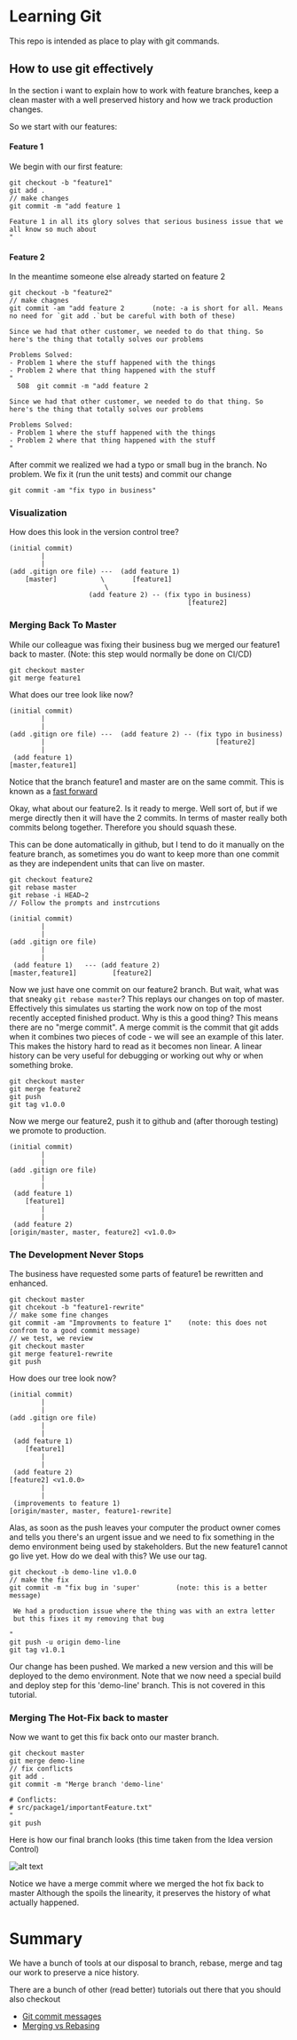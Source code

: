 # Learning Git


This repo is intended as place to play with git commands.


## How to use git effectively

In the section i want to explain how to work with feature branches, keep
a clean master with a well preserved history and how we track production
changes.

So we start with our features:
#### Feature 1
We begin with our first feature:
```
git checkout -b "feature1"
git add .
// make changes
git commit -m "add feature 1

Feature 1 in all its glory solves that serious business issue that we
all know so much about
"
```

#### Feature 2
In the meantime someone else already started on feature 2

```
git checkout -b "feature2"
// make chagnes
git commit -am "add feature 2       (note: -a is short for all. Means no need for `git add .`but be careful with both of these)

Since we had that other customer, we needed to do that thing. So here's the thing that totally solves our problems

Problems Solved:
- Problem 1 where the stuff happened with the things
- Problem 2 where that thing happened with the stuff
"
  508  git commit -m "add feature 2

Since we had that other customer, we needed to do that thing. So here's the thing that totally solves our problems

Problems Solved:
- Problem 1 where the stuff happened with the things
- Problem 2 where that thing happened with the stuff
"
```

After commit we realized we had a typo or small bug in the branch. No
problem. We fix it (run the unit tests) and commit our change

```
git commit -am "fix typo in business"
```

### Visualization

How does this look in the version control tree?

```
(initial commit)
        |
        |
(add .gitign ore file) ---  (add feature 1)
    [master]           \       [feature1]
                        \
                    (add feature 2) -- (fix typo in business)
                                             [feature2]
```


### Merging Back To Master
While our colleague was fixing their business bug we merged our feature1
back to master. (Note: this step would normally be done on CI/CD)

```
git checkout master
git merge feature1
```

What does our tree look like now?


```
(initial commit)
        |
        |
(add .gitign ore file) ---  (add feature 2) -- (fix typo in business)
        |                                           [feature2]
        |
 (add feature 1)
[master,feature1]
```

Notice that the branch feature1 and master are on the same commit. This
is known as a [fast forward](https://ariya.io/2013/09/fast-forward-git-merge)

Okay, what about our feature2. Is it ready to merge. Well sort of, but
if we merge directly then it will have the 2 commits. In terms of master
really both commits belong together. Therefore you should squash these.

This can be done automatically in github, but I tend to do it manually
on the feature branch, as sometimes you do want to keep more than one
commit as they are independent units that can live on master.

```
git checkout feature2
git rebase master
git rebase -i HEAD~2
// Follow the prompts and instrcutions
```

```
(initial commit)
        |
        |
(add .gitign ore file)
        |
        |
 (add feature 1)   --- (add feature 2)
[master,feature1]         [feature2]
```

Now we just have one commit on our feature2 branch. But wait, what was
that sneaky `git rebase master`? This replays our changes on
top of master. Effectively this simulates us starting the work now on
top of the most recently accepted finished product.
Why is this a good thing?  This means there are no "merge
commit". A merge commit is the commit that git adds when it combines two
pieces of code - we will see an example of this later. This makes the
history hard to read as it becomes non linear. A linear history can be
very useful for debugging or working out why or when something broke.

```
git checkout master
git merge feature2
git push
git tag v1.0.0
```

Now we merge our feature2, push it to github and (after thorough
testing) we promote to production.

```
(initial commit)
        |
        |
(add .gitign ore file)
        |
        |
 (add feature 1)
    [feature1]
        |
        |
 (add feature 2)
[origin/master, master, feature2] <v1.0.0>
```

### The Development Never Stops

The business have requested some parts of feature1 be rewritten and
enhanced.

```
git checkout master
git chcekout -b "feature1-rewrite"
// make some fine changes
git commit -am "Improvments to feature 1"    (note: this does not confrom to a good commit message)
// we test, we review
git checkout master
git merge feature1-rewrite
git push
```

How does our tree look now?

```
(initial commit)
        |
        |
(add .gitign ore file)
        |
        |
 (add feature 1)
    [feature1]
        |
        |
 (add feature 2)
[feature2] <v1.0.0>
        |
        |
 (improvements to feature 1)
[origin/master, master, feature1-rewrite]
```

Alas, as soon as the push leaves your computer the product owner comes
and tells you there's an urgent issue and we need to fix something in
the demo environment being used by stakeholders. But the
new feature1 cannot go live yet. How do we deal with this? We use our tag.

```
git checkout -b demo-line v1.0.0
// make the fix
git commit -m "fix bug in 'super'         (note: this is a better message)

 We had a production issue where the thing was with an extra letter
 but this fixes it my removing that bug

"
git push -u origin demo-line
git tag v1.0.1
```

Our change has been pushed. We marked a new version and this will be
deployed to the demo environment. Note that we now need a special build
and deploy step for this 'demo-line' branch. This is not covered in this
tutorial.

### Merging The Hot-Fix back to master

Now we want to get this fix back onto our master branch.

```
git checkout master
git merge demo-line
// fix conflicts
git add .
git commit -m "Merge branch 'demo-line'

# Conflicts:
# src/package1/importantFeature.txt"
"
git push
```


Here is how our final branch looks (this time taken from the Idea version
Control)

![alt text](idea_git_history.png)

Notice we have a merge commit where we merged the hot fix back to master
Although the spoils the linearity, it preserves the history of what
actually happened.

# Summary

We have a bunch of tools at our disposal to branch, rebase, merge and tag
our work to preserve a nice history.

There are a bunch of other (read better) tutorials out there that you
should also checkout
* [Git commit messages](https://chris.beams.io/posts/git-commit/)
* [Merging vs Rebasing](https://www.atlassian.com/git/tutorials/merging-vs-rebasing)

